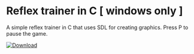 # Reflex trainer in C [ windows only ]

A simple reflex trainer in C that uses SDL for creating graphics. Press P to pause the game.

[![Download](https://img.shields.io/badge/Download-Setup-blue?style=for-the-badge)](https://github.com/codexsb/reflex-trainer/raw/master/release/setup.exe)

